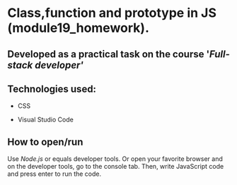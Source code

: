 # Class,function and prototype in JS (module19_homework).

Developed as a practical task on the course '_Full-stack developer'_
---

## Technologies used:

* CSS

* Visual Studio Code

## How to open/run

Use _Node.js_ or equals developer tools. 
Or open your favorite browser and on the developer tools, go to the console tab.
Then, write JavaScript code and press enter to run the code.



